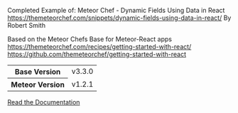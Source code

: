 Completed Example of:
Meteor Chef - Dynamic Fields Using Data in React
https://themeteorchef.com/snippets/dynamic-fields-using-data-in-react/
By Robert Smith

Based on the 
Meteor Chefs Base for Meteor-React apps
https://themeteorchef.com/recipes/getting-started-with-react/
https://github.com/themeteorchef/getting-started-with-react

<table>
  <tbody>
    <tr>
      <th>Base Version</th>
      <td>v3.3.0</td>
    </tr>
    <tr>
      <th>Meteor Version</th>
      <td>v1.2.1</td>
    </tr>
  </tbody>
</table>

[Read the Documentation](http://themeteorchef.com/base)
